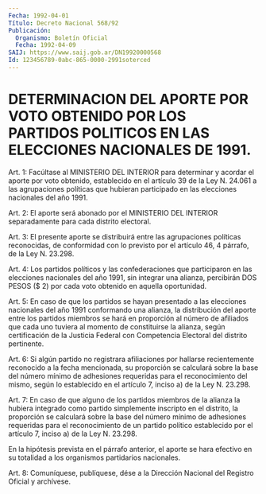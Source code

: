 ```yaml
---
Fecha: 1992-04-01
Título: Decreto Nacional 568/92
Publicación:
  Organismo: Boletín Oficial
  Fecha: 1992-04-09
SAIJ: https://www.saij.gob.ar/DN19920000568
Id: 123456789-0abc-865-0000-2991soterced
---
```

# DETERMINACION  DEL APORTE POR VOTO OBTENIDO POR LOS PARTIDOS POLITICOS EN LAS ELECCIONES NACIONALES DE 1991.

<a id="1"></a>
Art. 1: Facúltase al MINISTERIO DEL INTERIOR para determinar y acordar  el aporte por voto obtenido, establecido en el artículo 39 de la Ley  N.  24.061  a  las  agrupaciones  políticas que hubieran participado en las elecciones nacionales del año 1991.

<a id="2"></a>
Art.  2: El aporte será abonado por el MINISTERIO DEL INTERIOR separadamente para cada distrito electoral.

<a id="3"></a>
Art. 3: El presente aporte se distribuirá entre las agrupaciones  políticas reconocidas, de conformidad con lo previsto por el artículo 46, 4 párrafo, de la Ley N. 23.298.

<a id="4"></a>
Art.  4:  Los  partidos  políticos  y  las confederaciones que participaron  en  las  elecciones  nacionales  del  año  1991,  sin integrar  una  alianza, percibirán DOS PESOS ($ 2)  por  cada  voto obtenido en aquella oportunidad.

<a id="5"></a>
Art.  5: En caso de que los partidos se hayan presentado a las elecciones nacionales  del  año  1991  conformando  una alianza, la distribución  del  aporte  entre los partidos miembros se  hará  en proporción al número de afiliados  que  cada uno tuviera al momento de  constituirse  la alianza, según certificación  de  la  Justicia Federal  con  Competencia    Electoral   del  distrito  pertinente.

<a id="6"></a>
Art.  6:  Si  algún  partido  no  registrara  afiliaciones por hallarse  recientemente  reconocido  a  la  fecha  mencionada,   su proporción  se  calculará  sobre  la  base  del  número  mínimo  de adhesiones  requeridas  para  el reconocimiento del mismo, según lo establecido  en el artículo 7, inciso  a)  de  la  Ley  N.  23.298.

<a id="7"></a>
Art.  7:  En caso de que alguno de los partidos miembros de la alianza la hubiera  integrado como partido simplemente inscripto en el distrito, la proporción  se  calculará  sobre la base del número mínimo  de  adhesiones  requeridas  para  el reconocimiento  de  un partido político establecido por el artículo  7,  inciso  a)  de la Ley N. 23.298.

En  la  hipótesis  prevista  en  el párrafo anterior, el aporte se hara  efectivo  en  su  totalidad  a  los   organismos  partidarios nacionales.

<a id="8"></a>
Art.  8: Comuníquese, publíquese, dése a la Dirección Nacional del Registro Oficial y archívese.
